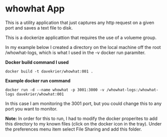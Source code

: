 # whowhat App

This is a utility application that just captures any http request on a given port and saves a text file to disk. 

This is a dockerize applicattion that requires the use of a volueme group. 

In my example below I created a directory on the local machine off the root /whowhat-logs, which is what I used in the -v docker run paramiter. 

**Docker build command I used**

`docker build -t davekrier/whowhat:001 .`

**Example docker run command**

`docker run -d --name whowhat -p 3001:3000 -v /whowhat-logs:/whowhat-logs davekrier/whowhat:001`

In this case I am monitoring the 3001 port, but you could change this to any port you want to monitor. 

**Note:** In order for this to run, I had to modify the docker properites to add this directory to my known files (click on the docker icon in the tray). Under the preferences menu item select File Sharing and add this folder. 